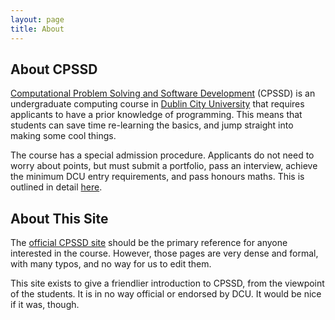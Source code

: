 ```yaml
---
layout: page
title: About
---
```

## About CPSSD

[Computational Problem Solving and Software Development](http://www.computing.dcu.ie/undergraduate/pssd/computational-problem-solving-software-development-cpssd) (CPSSD) is an undergraduate computing course in [Dublin City University](http://dcu.ie) that requires applicants to have a prior knowledge of programming. This means that students can save time re-learning the basics, and jump straight into making some cool things.

The course has a special admission procedure. Applicants do not need to worry about points, but must submit a portfolio, pass an interview, achieve the minimum DCU entry requirements, and pass honours maths. This is outlined in detail [here](http://www.computing.dcu.ie/undergraduate/pssd/portfolio-interview).

## About This Site
The [official CPSSD site](http://www.computing.dcu.ie/undergraduate/pssd/computational-problem-solving-software-development-cpssd) should be the primary reference for anyone interested in the course. However, those pages are very dense and formal, with many typos, and no way for us to edit them.

This site exists to give a friendlier introduction to CPSSD, from the viewpoint of the students. It is in no way official or endorsed by DCU. It would be nice if it was, though.
